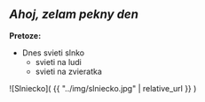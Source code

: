## _Ahoj, zelam pekny den_
**Pretoze:**

* Dnes svieti slnko
	* svieti na ludi
	* svieti na zvieratka    
	
![Slniecko]( {{ "../img/slniecko.jpg" | relative_url }} )
 